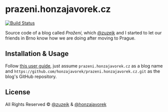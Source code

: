 # prazeni.honzajavorek.cz

[![Build Status](https://travis-ci.org/honzajavorek/prazeni.honzajavorek.cz.svg?branch=master)](https://travis-ci.org/honzajavorek/prazeni.honzajavorek.cz)

Source code of a blog called _Pražení_, which [@zuzejk](https://github.com/zuzejk) and I started to let our friends in Brno know how we are doing after moving to Prague.


## Installation & Usage

Follow [this user guide](https://github.com/honzajavorek/danube-delta/blob/master/user-guide.rst), just assume `prazeni.honzajavorek.cz` as a blog name and `https://github.com/honzajavorek/prazeni.honzajavorek.cz.git` as the blog's GitHub repository.


## License

All Rights Reserved © [@zuzejk](https://github.com/zuzejk) & [@honzajavorek](https://github.com/honzajavorek)
